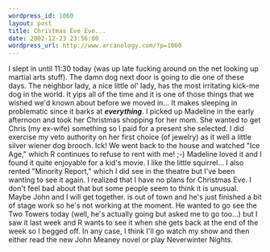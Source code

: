 ```yaml
--- 
wordpress_id: 1060
layout: post
title: Christmas Eve Eve...
date: 2002-12-23 23:56:00
wordpress_url: http://www.arcanology.com/?p=1060
---
```

I slept in until 11:30 today (was up late fucking around on the net looking up martial arts stuff). The damn dog next door is going to die one of these days. The neighbor lady, a nice little ol' lady, has the most irritating kick-me dog in the world. It yips all of the time and it is one of those things that we wished we'd known about before we moved in... It makes sleeping in problematic since it barks at <strong><em>everything</em></strong>. I picked up Madeline in the early afternoon and took her Christmas shopping for her mom. She wanted to get Chris (my ex-wife) something so I paid for a present she selected. I did exercise my veto authority on her first choice (of jewelry) as it well a little silver wiener dog brooch. Ick! We went back to the house and watched "Ice Age," which R continues to refuse to rent with me! ;-) Madeline loved it and I found it quite enjoyable for a kid's movie. I like the little squirrel... I also rented "Minority Report," which I did see in the theatre but I've been wanting to see it again. I realized that I have no plans for Christmas Eve. I don't feel bad about that but some people seem to think it is unusual. Maybe John and I will get together. is out of town and he&apos;s just finished a bit of stage work so he's not working at the moment. He wanted to go see the Two Towers today (well, he's actually going but asked me to go too...) but I saw it last week and R wants to see it when she gets back at the end of the week so I begged off. In any case, I think I'll go watch my show and then either read the new John Meaney novel or play Neverwinter Nights.